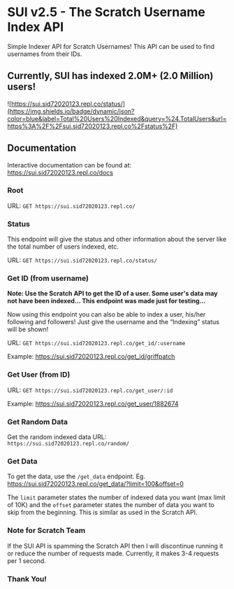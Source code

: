 # SUI v2.5 - The Scratch Username Index API

Simple Indexer API for Scratch Usernames! This API can be used to find usernames from their IDs.

## Currently, SUI has indexed 2.0M+ (2.0 Million) users!

![https://sui.sid72020123.repl.co/status/](https://img.shields.io/badge/dynamic/json?color=blue&label=Total%20Users%20Indexed&query=%24.TotalUsers&url=https%3A%2F%2Fsui.sid72020123.repl.co%2Fstatus%2F)

## Documentation

Interactive documentation can be found at: https://sui.sid72020123.repl.co/docs

### Root

URL: ```GET https://sui.sid72020123.repl.co/```

### Status

This endpoint will give the status and other information about the server like the total number of users indexed, etc.

URL: ```GET https://sui.sid72020123.repl.co/status/```

### Get ID (from username)
**Note: Use the Scratch API to get the ID of a user. Some user's data may not have been indexed… This endpoint was made just for testing…**

Now using this endpoint you can also be able to index a user, his/her following and followers! Just give the username and the “Indexing” status will be shown!

URL: ```GET https://sui.sid72020123.repl.co/get_id/:username```

Example: https://sui.sid72020123.repl.co/get_id/griffpatch

### Get User (from ID)

URL: ```GET https://sui.sid72020123.repl.co/get_user/:id```

Example: https://sui.sid72020123.repl.co/get_user/1882674

### Get Random Data
Get the random indexed data
URL: ```https://sui.sid72020123.repl.co/random/```

### Get Data
To get the data, use the ```/get_data``` endpoint. Eg. https://sui.sid72020123.repl.co/get_data/?limit=100&offset=0

The ```limit``` parameter states the number of indexed data you want (max limit of 10K) and the ```offset``` parameter states the number of data you want to skip from the beginning. This is similar as used in the Scratch API.

### Note for Scratch Team
If the SUI API is spamming the Scratch API then I will discontinue running it or reduce the number of requests made. Currently, it makes 3-4 requests per 1 second.

### Thank You!
